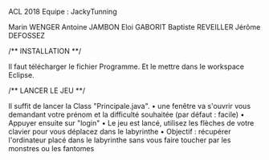 ACL 2018 
Equipe :  JackyTunning

Marin WENGER
Antoine JAMBON
Eloi GABORIT
Baptiste REVEILLER
Jérôme DEFOSSEZ

/** INSTALLATION **/

Il faut télécharger le fichier Programme. Et le mettre dans le workspace Eclipse.

/** LANCER LE JEU **/

Il suffit de lancer la Class "Principale.java".
• une fenêtre va s'ouvrir vous demandant votre prénom et la difficulté souhaitée (par défaut : facile)
• Appuyer ensuite sur "login"
• Le jeu est lancé, utilisez les flèches de votre clavier pour vous déplacez dans le labyrinthe
• Objectif : récupérer l'ordinateur placé dans le labyrinthe sans vous faire toucher par les monstres ou les fantomes

